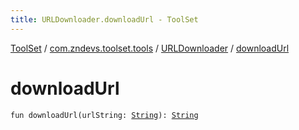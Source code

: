 ```yaml
---
title: URLDownloader.downloadUrl - ToolSet
---
```


[ToolSet](../../index.html) / [com.zndevs.toolset.tools](../index.html) / [URLDownloader](index.html) / [downloadUrl](./download-url.html)

# downloadUrl

`fun downloadUrl(urlString: `[`String`](https://kotlinlang.org/api/latest/jvm/stdlib/kotlin/-string/index.html)`): `[`String`](https://kotlinlang.org/api/latest/jvm/stdlib/kotlin/-string/index.html)